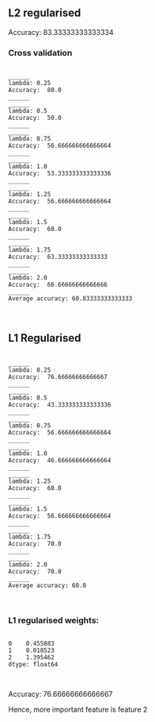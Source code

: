 ## L2 regularised
Accuracy:  83.33333333333334

### Cross validation

<pre>
<code>
______
lambda: 0.25   
Accuracy:  80.0
______
______
lambda: 0.5
Accuracy:  50.0
______
______
lambda: 0.75
Accuracy:  56.666666666666664
______
______
lambda: 1.0
Accuracy:  53.333333333333336
______
______
lambda: 1.25
Accuracy:  56.666666666666664
______
______
lambda: 1.5
Accuracy:  60.0
______
______
lambda: 1.75
Accuracy:  63.33333333333333
______
______
lambda: 2.0
Accuracy:  66.66666666666666
______
Average accuracy: 60.83333333333333

</code>
</pre>


## L1 Regularised

<pre>
<code>
______
lambda: 0.25
Accuracy:  76.66666666666667
______
______
lambda: 0.5
Accuracy:  43.333333333333336
______
______
lambda: 0.75
Accuracy:  56.666666666666664
______
______
lambda: 1.0
Accuracy:  46.666666666666664
______
______
lambda: 1.25
Accuracy:  60.0
______
______
lambda: 1.5
Accuracy:  56.666666666666664
______
______
lambda: 1.75
Accuracy:  70.0
______
______
lambda: 2.0
Accuracy:  70.0
______
Average accuracy: 60.0

</code>
</pre>


### L1 regularised weights:
<pre>
<code>
0    0.455883 
1    0.018523 
2    1.395462 
dtype: float64

</code>
</pre>

Accuracy:  76.66666666666667

Hence, more important feature is feature 2